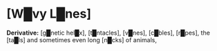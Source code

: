 # **[W█vy L█nes]**

**Derivative:** [g█netic hel█x], [t█ntacles], [v█nes], [c█bles], [r█pes], the [ta█ls] and sometimes even long [n█cks] of animals,



